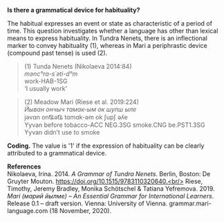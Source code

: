 **Is there a grammatical device for habituality?**

The habitual expresses an event or state as characteristic of a period of time. This question investigates whether a language has other than lexical means to express habituality. In Tundra Nenets, there is an inflectional marker to convey habituality (1), whereas in Mari a periphrastic device (compound past tense) is used (2). 

>(1) Tunda Nenets (Nikolaeva 2014:84)<br/>
>*mənc°ra-s´əti-d°m*<br/> 
>work-HAB-1SG<br/>
‘I usually work’

>(2) Meadow Mari (Riese et al. 2019:224)<br/>
>*Йыван ончыч тамак-ым ок шупш ыле*<br/>
>jəvɑn ont͡ɕət͡ɕ tɑmɑk-əm ok ʃupʃ əʎe<br/>
>Yyvan before tobacco-ACC NEG.3SG smoke.CNG be.PST1.3SG<br/>
>Yyvan didn’t use to smoke<br/>

**Coding.** The value is '1' if the expression of habituality can be clearly attributed to a grammatical device.

**References**<br/>
Nikolaeva, Irina. 2014. *A Grammar of Tundra Nenets*. Berlin, Boston: De Gruyter Mouton. https://doi.org/10.1515/9783110320640.<br/>
Riese, Timothy, Jeremy Bradley, Monika Schötschel & Tatiana Yefremova. 2019. *Mari (марий йылме) – An Essential Grammar for International Learners*. Release 0.1 – draft version. Vienna: University of Vienna. grammar.mari-language.com (18 November, 2020).
